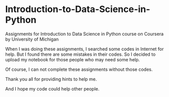 # Introduction-to-Data-Science-in-Python

Assignments for Introduction to Data Science in Python course on Coursera by University of Michigan

When I was doing these assignments, I searched some codes in Internet for help. But I found there are some mistakes in their codes.
So I decided to upload my notebook for those people who may need some help.

Of course, I can not complete these assignments without those codes.

Thank you all for providing hints to help me.

And I hope my code could help other people.
